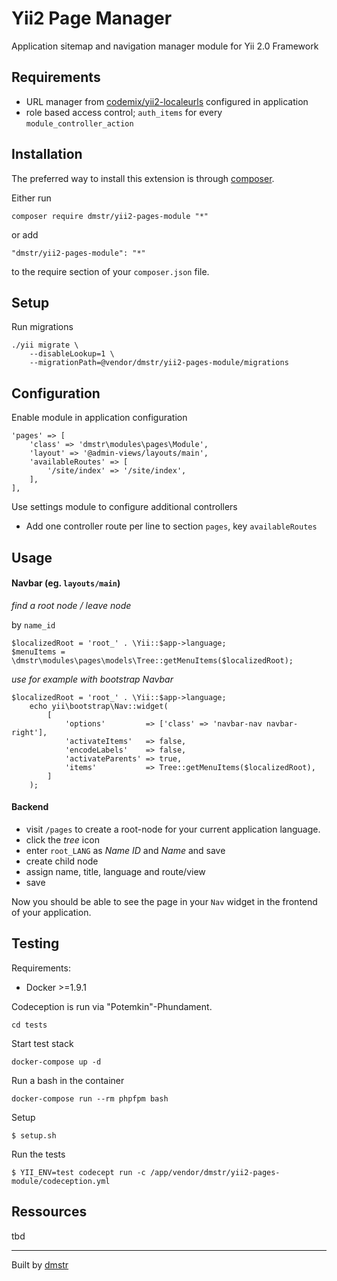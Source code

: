 Yii2 Page Manager
=================

Application sitemap and navigation manager module for Yii 2.0 Framework


Requirements
------------

- URL manager from [codemix/yii2-localeurls](https://github.com/codemix/yii2-localeurls) configured in application
- role based access control; `auth_items` for every `module_controller_action`


Installation
------------

The preferred way to install this extension is through [composer](http://getcomposer.org/download/).

Either run

```
composer require dmstr/yii2-pages-module "*"
```

or add

```
"dmstr/yii2-pages-module": "*"
```

to the require section of your `composer.json` file.


Setup
-----

Run migrations

```
./yii migrate \
    --disableLookup=1 \
    --migrationPath=@vendor/dmstr/yii2-pages-module/migrations
```


Configuration
-------------

Enable module in application configuration

    'pages' => [
        'class' => 'dmstr\modules\pages\Module',
        'layout' => '@admin-views/layouts/main',
        'availableRoutes' => [
            '/site/index' => '/site/index',
        ],
    ],


Use settings module to configure additional controllers

- Add one controller route per line to section `pages`, key `availableRoutes`


Usage
-----

#### Navbar (eg. `layouts/main`) 

*find a root node / leave node*

by `name_id`

```
$localizedRoot = 'root_' . \Yii::$app->language;
$menuItems = \dmstr\modules\pages\models\Tree::getMenuItems($localizedRoot);
```

*use for example with bootstrap Navbar*

```
$localizedRoot = 'root_' . \Yii::$app->language;
    echo yii\bootstrap\Nav::widget(
        [
            'options'         => ['class' => 'navbar-nav navbar-right'],
            'activateItems'   => false,
            'encodeLabels'    => false,
            'activateParents' => true,
            'items'           => Tree::getMenuItems($localizedRoot),
        ]
    );
```

#### Backend

- visit `/pages` to create a root-node for your current application language.
- click the *tree* icon
- enter `root_LANG` as *Name ID* and *Name* and save
- create child node
- assign name, title, language and route/view
- save

Now you should be able to see the page in your `Nav` widget in the frontend of your application.


Testing
-------

Requirements:

 - Docker >=1.9.1

Codeception is run via "Potemkin"-Phundament.


    cd tests

Start test stack    
    
    docker-compose up -d

 Run a bash in the container
 
    docker-compose run --rm phpfpm bash

Setup
    
    $ setup.sh
    
Run the tests
    
    $ YII_ENV=test codecept run -c /app/vendor/dmstr/yii2-pages-module/codeception.yml

Ressources
----------

tbd

---

Built by [dmstr](http://diemeisterei.de)